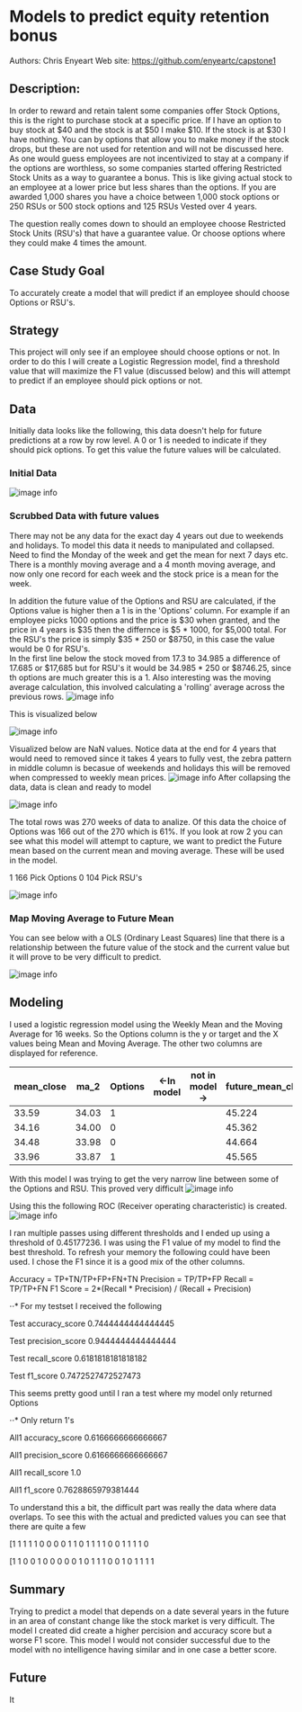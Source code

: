# Models to predict equity retention bonus

Authors: Chris Enyeart 
Web site: https://github.com/enyeartc/capstone1


## Description:
In order to reward and retain talent some companies offer Stock Options, this is the right to purchase stock at a specific price.  If I have an option to buy stock at $40 and the stock is at $50 I make $10.  If the stock is at $30 I have nothing.  You can by options that allow you to make money if the stock drops, but these are not used for retention and will not be discussed here.  As one would guess employees are not incentivized to stay at a company if the options are worthless, so some companies started offering Restricted Stock Units as a way to guarantee a bonus.   This is like giving actual stock to an employee at a lower price but less shares than the options.   If you are awarded 1,000 shares you have a choice between 1,000 stock options or 250 RSUs or 500 stock options and 125 RSUs  Vested over 4 years.   

The question really comes down to should an employee choose Restricted Stock Units (RSU's) that have a guarantee value.  Or choose options where they could make 4 times the amount.

## Case Study Goal
To accurately create a model that will predict if an employee should choose Options or RSU's.

## Strategy 
This project will only see if an employee should choose options or not.  In order to do this I will create a Logistic Regression model, find a threshold value that will maximize the F1 value (discussed below) and this will attempt to predict if an employee should pick options or not.

## Data   
Initially data looks like the following, this data doesn't help for future predictions at a row by row level. A 0 or 1 is needed to indicate if they should pick options.  To get this value the future values will be calculated. 
### Initial Data
![image info](images/S2_data1.png)

### Scrubbed Data with future values
There may not be any data for the exact day 4 years out due to weekends and holidays.  To model this data it needs to manipulated and collapsed.  Need to find the Monday of the week and get the mean for next 7 days etc.   There is a monthly moving average and a 4 month moving average, and now only one record for each week and the stock price is a mean for the week.  

In addition the future value of the Options and RSU are calculated, if the Options value is higher then a 1 is in the 'Options' column.  For example if an employee picks 1000 options and the price is $30 when granted, and the price in 4 years is $35 then the differnce is $5 * 1000, for $5,000 total.   For the RSU's the price is simply $35 * 250 or $8750, in this case the value would be 0 for RSU's.  
In the first line below the stock moved from 17.3 to 34.985  a difference of 17.685 or $17,685 but for RSU's it would be 34.985 * 250 or $8746.25, since th options are much greater this is a 1.  Also interesting was the moving average calculation, this involved calculating a 'rolling' average across the previous rows.
![image info](images/S2_data2.png)

This is visualized below

![image info](images/pricess.png)

Visualized below are NaN values. Notice data at the end for 4 years that would need to removed since it takes 4 years to fully vest, the zebra pattern in middle column is becasue of weekends and holidays this will be removed when compressed to weekly mean prices.
![image info](images/msnoAllRows.png)
After collapsing the data, data is clean and ready to model

![image info](images/msnoSubset.png)

The total rows was 270 weeks of data to analize.  Of this data the choice of Options was 166 out of the 270 which is 61%.  If you look at row 2 you can see what this model will attempt to capture, we want to predict the Future mean based on the current mean and moving average.  These will be used in the model.

1    166 Pick Options
0    104 Pick RSU's

![image info](images/S1pairplot3.png)
### Map Moving Average to Future Mean
You can see below with a OLS (Ordinary Least Squares) line that there is a relationship between the future value of the stock and the current value but it will prove to be very difficult to predict. 

![image info](images/S1_ma_2toFuture.png)

## Modeling
I used a logistic regression model using the Weekly Mean and the Moving Average for 16 weeks.  So the Options column is the y or target and the X values being Mean and Moving Average.  The other two columns are displayed for reference.

| mean_close    | ma_2          | Options  | <-In model  |  not in model->  | future_mean_close | diff     
| ------------- | ------------- | -------- | ----------- | ---------------- | ----------------- | -------- 
|33.59	        |	34.03         |	1	       |             |                  |	45.224           |	328
|34.16	        | 34.00         |	0        |             |                  |	45.362           |	-145.5
|34.48	        |	33.98         |	0	       |             |                  |	44.664           |	-982
|33.96	        |	33.87         |	1	       |             |                  |	45.565           |	206.75



With this model I was trying to get the very narrow line between some of the Options and RSU.  This proved very difficult
![image info](images/OptionOrNot.png)

Using this the following ROC (Receiver operating characteristic) is created.
![image info](images/plotROC_Training.png)

I ran multiple passes using different thresholds and I ended up using a threshold of 0.45177236. I was using the F1 value of my model to find the best threshold.  To refresh your memory the following could have been used. I chose the F1 since it is a good mix of the other columns. 

Accuracy = TP+TN/TP+FP+FN+TN
Precision = TP/TP+FP
Recall = TP/TP+FN
F1 Score = 2*(Recall * Precision) / (Recall + Precision)

⋅⋅* For my testset I received the following 

Test accuracy_score   0.7444444444444445

Test precision_score  0.9444444444444444

Test recall_score     0.6181818181818182

Test f1_score         0.7472527472527473


This seems pretty good until I ran a test where my model only returned Options

⋅⋅* Only return 1's

All1 accuracy_score 0.6166666666666667

All1 precision_score 0.6166666666666667

All1 recall_score 1.0

All1 f1_score 0.7628865979381444


To understand this a bit, the difficult part was really the data where data overlaps. To see this with the actual and predicted values you can see that there are quite a few 

[1 1 1 1 1 0 0 0 0 1 1 0 1 1 1 1 0 0 1 1 1 1 0

[1 1 0 0 1 0 0 0 0 0 1 0 1 1 1 0 0 1 0 1 1 1 1

## Summary
Trying to predict a model that depends on a date several years in the future in an area of constant change like the stock market is very difficult.   The model I created did create a higher percision and accuracy score but a worse F1 score.  This model I would not consider successful due to the model with no intelligence having similar and in one case a better score.  

## Future
It



